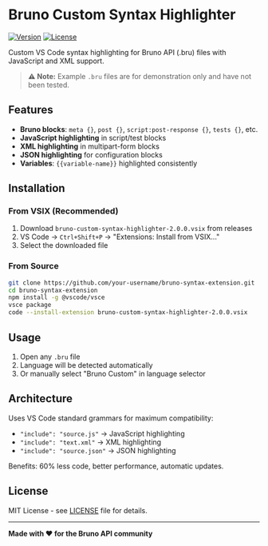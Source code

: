 # Bruno Custom Syntax Highlighter

[![Version](https://img.shields.io/badge/version-2.0.0-blue.svg)](https://github.com/your-username/bruno-syntax-extension)
[![License](https://img.shields.io/badge/license-MIT-green.svg)](LICENSE)

Custom VS Code syntax highlighting for Bruno API (.bru) files with JavaScript and XML support.

> **⚠️ Note:** Example `.bru` files are for demonstration only and have not been tested.

## Features

- **Bruno blocks**: `meta {}`, `post {}`, `script:post-response {}`, `tests {}`, etc.
- **JavaScript highlighting** in script/test blocks
- **XML highlighting** in multipart-form blocks  
- **JSON highlighting** for configuration blocks
- **Variables**: `{{variable-name}}` highlighted consistently

## Installation

### From VSIX (Recommended)
1. Download `bruno-custom-syntax-highlighter-2.0.0.vsix` from releases
2. VS Code → `Ctrl+Shift+P` → "Extensions: Install from VSIX..."
3. Select the downloaded file

### From Source
```bash
git clone https://github.com/your-username/bruno-syntax-extension.git
cd bruno-syntax-extension
npm install -g @vscode/vsce
vsce package
code --install-extension bruno-custom-syntax-highlighter-2.0.0.vsix
```

## Usage

1. Open any `.bru` file
2. Language will be detected automatically
3. Or manually select "Bruno Custom" in language selector

## Architecture

Uses VS Code standard grammars for maximum compatibility:
- `"include": "source.js"` → JavaScript highlighting
- `"include": "text.xml"` → XML highlighting  
- `"include": "source.json"` → JSON highlighting

Benefits: 60% less code, better performance, automatic updates.

## License

MIT License - see [LICENSE](LICENSE) file for details.

---

**Made with ❤️ for the Bruno API community**